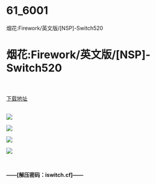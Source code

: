 # 61_6001
烟花:Firework/英文版/[NSP]-Switch520
# 烟花:Firework/英文版/[NSP]-Switch520
 <br/></br>
[下载地址](https://www.switch520.cc/article/6001 "下载地址")
<br/></br>

<p><img src="https://www.switch520.cc/muke_img/upload_art_editor_20201023-1_a580b8b48d8835bb126a74156cd3cfc2.jpg"></p>
<p><img src="https://www.switch520.cc/muke_img/upload_art_editor_20201023-1_e8015f56deb7f136f49f7b2754eb8e62.jpg"></p>
<p><img src="https://www.switch520.cc/muke_img/upload_art_editor_20201023-1_7ce407e56c4bda43bcd2ab6bdfa5be9f.jpg"></p>
<p><img src="https://www.switch520.cc/muke_img/upload_art_editor_20201023-1_9a81387d1c0fb743884620dfde37c6eb.jpg"></p>
<p><span><strong> <br></strong></span></p>
<p></p>
<p><span><strong>——[解压密码：iswitch.cf]——</strong></span></p>

